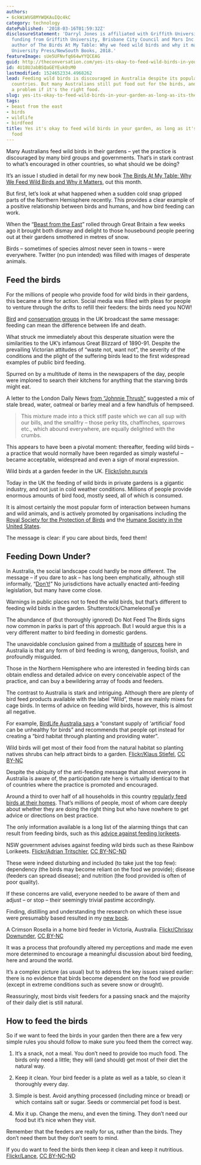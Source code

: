 ```yaml
---
authors:
- 6ckWiWVG8MYWQKAuIQc4kC
category: technology
datePublished: '2018-03-16T01:59:32Z'
disclosureStatement: 'Darryl Jones is affiliated with Griffith University. He receives
  funding from Griffith University, Brisbane City Council and Mars Inc. He is the
  author of The Birds At My Table: Why we feed wild birds and why it matters. Cornell
  University Press/NewSouth Books, 2018.'
featureImage: sUe5UFNvfq664wYYQCEAG
guid: http://theconversation.com/yes-its-okay-to-feed-wild-birds-in-your-garden-as-long-as-its-the-right-food-92919
id: 4U18UJabBSQaGEYEuk0sM0
lastmodified: 1524652334.4968262
lead: Feeding wild birds is discouraged in Australia despite its popularity in other
  countries. But many Australians still put food out for the birds, and that's not
  a problem if it's the right food.
slug: yes-its-okay-to-feed-wild-birds-in-your-garden-as-long-as-its-the-right-food
tags:
- beast from the east
- birds
- wildlife
- birdfeed
title: Yes it's okay to feed wild birds in your garden, as long as it's the right
  food
---
```

Many Australians feed wild birds in their gardens – yet the practice is discouraged by many bird groups and governments. That’s in stark contrast to what’s encouraged in other countries, so what should we be doing?

It’s an issue I studied in detail for my new book [The Birds At My Table: Why We Feed Wild Birds and Why it Matters](http://www.newsouthbooks.com.au/books/birds-my-table/), out this month. 

But first, let’s look at what happened when a sudden cold snap gripped parts of the Northern Hemisphere recently. This provides a clear example of a positive relationship between birds and humans, and how bird feeding can work. 


When the “[Beast from the East](https://theconversation.com/beast-from-the-east-the-science-behind-europes-siberian-chill-92385)” rolled through Great Britain a few weeks ago it brought both dismay and delight to those housebound people peering out at their gardens smothered in metres of snow. 

Birds – sometimes of species almost never seen in towns – were everywhere. Twitter (no pun intended) was filled with images of desperate animals.

> [](https://twitter.com/rightsedfredddd/status/969712963438436358)

> [](https://twitter.com/DominicAPrice7/status/969583520690704384)

> [](https://twitter.com/BirdGuides/status/972087788635115522)

## Feed the birds

For the millions of people who provide food for wild birds in their gardens, this became a time for action. Social media was filled with pleas for people to venture through the drifts to refill their feeders: the birds need you NOW!

[Bird](https://www.rspb.org.uk/our-work/rspb-news/news/stories/garden-birds-are-getting-desperate-as-the-beast-from-the-east-rages-on/) and [conservation groups](http://www.nwt.org.uk/news/2018/02/27/beast-east-set-play-havoc-garden-wildlife) in the UK broadcast the same message: feeding can mean the difference between life and death.

> [](https://twitter.com/Natures_Voice/status/969520262961123329)

What struck me immediately about this desperate situation were the similarities to the UK’s infamous Great Blizzard of 1890-91. Despite the prevailing Victorian attitudes of “waste not, want not”, the severity of the conditions and the plight of the suffering birds lead to the first widespread examples of public bird feeding. 

Spurred on by a multitude of items in the newspapers of the day, people were implored to search their kitchens for anything that the starving birds might eat. 

A letter to the London Daily News [from “Johnnie Thrush”](https://books.google.com.au/books?id=b0JODwAAQBAJ&lpg=PT58&vq=johnnie%20thrush&pg=PT58#v=onepage&q&f=false) suggested a mix of stale bread, water, oatmeal or barley meal and a few handfuls of hempseed.

> This mixture made into a thick stiff paste which we can all sup with our bills, and the smallfry – those perky tits, chaffinches, sparrows etc., which abound everywhere, are equally delighted with the crumbs.

This appears to have been a pivotal moment: thereafter, feeding wild birds – a practice that would normally have been regarded as simply wasteful – became acceptable, widespread and even a sign of moral expression.

[](https://images.theconversation.com/files/210183/original/file-20180313-131598-68lwx8.jpg?ixlib=rb-1.1.0&q=45&auto=format&w=1000&fit=clip) Wild birds at a garden feeder in the UK. [Flickr/john purvis](https://www.flickr.com/photos/16271433@N02/25046862755/)

Today in the UK the feeding of wild birds in private gardens is a gigantic industry, and not just in cold weather conditions. Millions of people provide enormous amounts of bird food, mostly seed, all of which is consumed. 

It is almost certainly the most popular form of interaction between humans and wild animals, and is actively promoted by organisations including the [Royal Society for the Protection of Birds](https://www.rspb.org.uk/birds-and-wildlife/advice/how-you-can-help-birds/feeding-birds) and the [Humane Society in the United States](http://www.humanesociety.org/animals/resources/tips/feeding_birds.html).

The message is clear: if you care about birds, feed them!

## Feeding Down Under?

In Australia, the social landscape could hardly be more different. The message – if you dare to ask – has long been emphatically, although still informally, “[Don’t!](http://www.environment.nsw.gov.au/news/please-dont-feed-native-birds)” No jurisdictions have actually enacted anti-feeding legislation, but many have come close.

[](https://images.theconversation.com/files/210179/original/file-20180313-131598-nt6bs6.jpg?ixlib=rb-1.1.0&q=45&auto=format&w=1000&fit=clip) Warnings in public places not to feed the wild birds, but that’s different to feeding wild birds in the garden. Shutterstock/ChameleonsEye

The abundance of (but thoroughly ignored) Do Not Feed The Birds signs now common in parks is part of this approach. But I would argue this is a very different matter to bird feeding in domestic gardens. 

The unavoidable conclusion gained from a [multitude](https://www.wires.org.au/wildlife-info/wildlife-factsheets/feeding-birds) of [sources](http://www.abc.net.au/news/2016-01-27/why-you-should-not-feed-native-birds/7118192) here in Australia is that any form of bird feeding is wrong, dangerous, foolish, and profoundly misguided. 

Those in the Northern Hemisphere who are interested in feeding birds can obtain endless and detailed advice on every conceivable aspect of the practice, and can buy a bewildering array of foods and feeders.

The contrast to Australia is stark and intriguing. Although there are plenty of bird feed products available with the label “Wild”, these are mainly mixes for cage birds. In terms of advice on feeding wild birds, however, this is almost all negative. 

For example, [BirdLife Australia says](http://www.birdlife.org.au/images/uploads/education_sheets/INFO-Attracting-birds-to-garden.pdf) a “constant supply of ‘artificial’ food can be unhealthy for birds” and recommends that people opt instead for creating a “bird habitat through planting and providing water”.

[](https://images.theconversation.com/files/210207/original/file-20180314-131575-1i3jwgg.jpg?ixlib=rb-1.1.0&q=45&auto=format&w=1000&fit=clip) Wild birds will get most of their food from the natural habitat so planting natives shrubs can help attract birds to a garden. [Flickr/Klaus Stiefel](https://www.flickr.com/photos/pacificklaus/6851055297/), [CC BY-NC](http://creativecommons.org/licenses/by-nc/4.0/)

Despite the ubiquity of the anti-feeding message that almost everyone in Australia is aware of, the participation rate here is virtually identical to that of countries where the practice is promoted and encouraged.

Around a third to over half of all households in this country [regularly feed birds at their homes](http://www.publish.csiro.au/mu/MUv111n2_ED). That’s millions of people, most of whom care deeply about whether they are doing the right thing but who have nowhere to get advice or directions on best practice.

The only information available is a long list of the alarming things that can result from feeding birds, such as this [advice against feeding lorikeets](http://www.environment.nsw.gov.au/topics/animals-and-plants/native-animals/native-animal-facts/parrots/the-danger-of-feeding-lorikeets).

[](https://images.theconversation.com/files/210205/original/file-20180314-131591-qfc4oc.jpg?ixlib=rb-1.1.0&q=45&auto=format&w=1000&fit=clip) NSW government advises against feeding wild birds such as these Rainbow Lorikeets. [Flickr/Adrian Tritschler](https://www.flickr.com/photos/ajft/4006459157/), [CC BY-NC-ND](http://creativecommons.org/licenses/by-nc-nd/4.0/)

These were indeed disturbing and included (to take just the top few): dependency (the birds may become reliant on the food we provide); disease (feeders can spread disease); and nutrition (the food provided is often of poor quality).

If these concerns are valid, everyone needed to be aware of them and adjust – or stop – their seemingly trivial pastime accordingly.

Finding, distilling and understanding the research on which these issue were presumably based resulted in my [new book](https://www.newsouthbooks.com.au/books/birds-my-table/).

[](https://images.theconversation.com/files/210204/original/file-20180314-131584-4ta6ht.jpg?ixlib=rb-1.1.0&q=45&auto=format&w=1000&fit=clip) A Crimson Rosella in a home bird feeder in Victoria, Australia. [Flickr/Chrissy Downunder](https://www.flickr.com/photos/mystic-venus/2824054496/), [CC BY-NC](http://creativecommons.org/licenses/by-nc/4.0/)

It was a process that profoundly altered my perceptions and made me even more determined to encourage a meaningful discussion about bird feeding, here and around the world.

It’s a complex picture (as usual) but to address the key issues raised earlier: there is no evidence that birds become dependent on the food we provide (except in extreme conditions such as severe snow or drought).

Reassuringly, most birds visit feeders for a passing snack and the majority of their daily diet is still natural.

## How to feed the birds

So if we want to feed the birds in your garden then there are a few very simple rules you should follow to make sure you feed them the correct way.


  1. It’s a snack, not a meal. You don’t need to provide too much food. The birds only need a little; they will (and should) get most of their diet the natural way.

  2. Keep it clean. Your bird feeder is a plate as well as a table, so clean it thoroughly every day.

  3. Simple is best. Avoid anything processed (including mince or bread) or which contains salt or sugar. Seeds or commercial pet food is best.

  4. Mix it up. Change the menu, and even the timing. They don’t need our food but it’s nice when they visit.




Remember that the feeders are really for us, rather than the birds. They don’t need them but they don’t seem to mind.

[](https://images.theconversation.com/files/210209/original/file-20180314-131581-1f239ln.jpg?ixlib=rb-1.1.0&q=45&auto=format&w=1000&fit=clip) If you do want to feed the birds then keep it clean and keep it nutritious. [Flickr/Lance](https://www.flickr.com/photos/degilbo_on_flickr/4658976271/), [CC BY-NC-ND](http://creativecommons.org/licenses/by-nc-nd/4.0/)